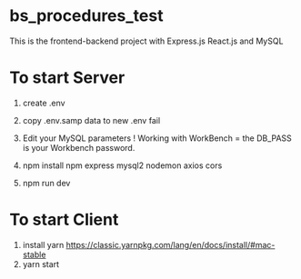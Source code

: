 # bs_procedures_test

This is the frontend-backend project with Express.js React.js and MySQL

# To start Server

1. create .env 
2. copy .env.samp data to new .env fail

3. Edit your MySQL parameters
! Working with WorkBench = the DB_PASS is your Workbench password.

4. npm install npm express mysql2 nodemon axios cors
5. npm run dev


# To start Client 
1. install yarn https://classic.yarnpkg.com/lang/en/docs/install/#mac-stable
2. yarn start


